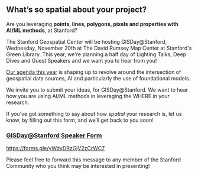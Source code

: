 ## What’s so spatial about your project?

Are you leveraging **points, lines, polygons, pixels and properties with AI/ML methods**, at Stanford?

The Stanford Geospatial Center will be hosting GISDay@Stanford, Wednesday, November 20th at The David Rumsey Map Center at Stanford's Green Library. This year, we're planning a half day of Lighting Talks, Deep Dives and Guest Speakers and we want you to hear from you! 

[Our agenda this year](https://github.com/mapninja/GISDay-Stanford2024/blob/main/GISDay%40Stanford%202024%20Agenda.md) is shaping up to revolve around the intersection of geospatial data sources, AI and particularly the use of foundational models.   

We invite you to submit your ideas, for GISDay@Stanford. We want to hear how you are using AI/ML methods in leveraging the WHERE in your research.

If you’ve got something to say about how *spatial* your research is, let us know, by filling out this form, and we’ll get back to you soon!  

### [GISDay@Stanford Speaker Form](https://forms.gle/yWdvDRzGjV2zCrWC7)  

https://forms.gle/yWdvDRzGjV2zCrWC7

Please feel free to forward this message to any member of the Stanford Community who you think may be interested in presenting!